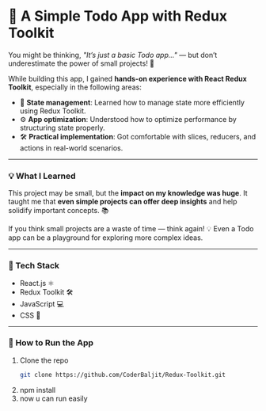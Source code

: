 # 📝 A Simple Todo App with Redux Toolkit

You might be thinking, _"It’s just a basic Todo app..."_ — but don’t underestimate the power of small projects! 🚀

While building this app, I gained **hands-on experience with React Redux Toolkit**, especially in the following areas:

- 🧠 **State management**: Learned how to manage state more efficiently using Redux Toolkit.
- ⚙️ **App optimization**: Understood how to optimize performance by structuring state properly.
- 🛠️ **Practical implementation**: Got comfortable with slices, reducers, and actions in real-world scenarios.

---

### 💡 What I Learned

This project may be small, but the **impact on my knowledge was huge**. It taught me that **even simple projects can offer deep insights** and help solidify important concepts. 📚

If you think small projects are a waste of time — think again! 💡 Even a Todo app can be a playground for exploring more complex ideas.

---

### 🧰 Tech Stack

- React.js ⚛️  
- Redux Toolkit 🛠️  
- JavaScript 💻  
- CSS 🎨  

---

### 🚀 How to Run the App

1. Clone the repo  
   ```bash
   git clone https://github.com/CoderBaljit/Redux-Toolkit.git
   
2. npm install
3. now u can run easily 
